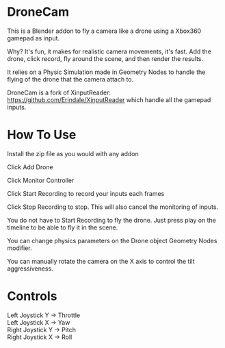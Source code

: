 # DroneCam

This is a Blender addon to fly a camera like a drone using a Xbox360 gamepad as input. 

Why? It's fun, it makes for realistic camera movements, it's fast. Add the drone, click record, fly around the scene, and then render the results.

It relies on a Physic Simulation made in Geometry Nodes to handle the flying of the drone that the camera attach to.

DroneCam is a fork of XinputReader: https://github.com/Erindale/XinputReader which handle all the gamepad inputs. 

# How To Use

Install the zip file as you would with any addon

Click Add Drone

Click Monitor Controller

Click Start Recording to record your inputs each frames

Click Stop Recording to stop. This will also cancel the monitoring of inputs.

You do not have to Start Recording to fly the drone. Just press play on the timeline to be able to fly it in the scene.

You can change physics parameters on the Drone object Geometry Nodes modifier. 

You can manually rotate the camera on the X axis to control the tilt aggressiveness. 

# Controls

Left Joystick Y -> Throttle  
Left Joystick X -> Yaw  
Right Joystick Y -> Pitch  
Right Joystick X -> Roll  

